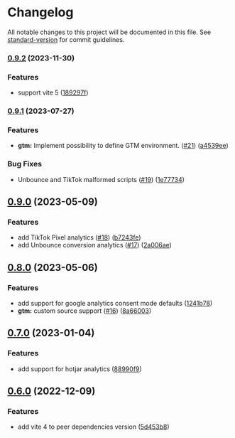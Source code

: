 # Changelog

All notable changes to this project will be documented in this file. See [standard-version](https://github.com/conventional-changelog/standard-version) for commit guidelines.

### [0.9.2](https://github.com/stafyniaksacha/vite-plugin-radar/compare/v0.9.1...v0.9.2) (2023-11-30)


### Features

* support vite 5 ([189297f](https://github.com/stafyniaksacha/vite-plugin-radar/commit/189297fdfbeadca9b0e3faf59a2d86ad26367528))

### [0.9.1](https://github.com/stafyniaksacha/vite-plugin-radar/compare/v0.9.0...v0.9.1) (2023-07-27)


### Features

* **gtm:** Implement possibility to define GTM environment. ([#21](https://github.com/stafyniaksacha/vite-plugin-radar/issues/21)) ([a4539ee](https://github.com/stafyniaksacha/vite-plugin-radar/commit/a4539ee27e1c30efac7ffca7dfde1c1da846d9f0))


### Bug Fixes

* Unbounce and TikTok malformed scripts ([#19](https://github.com/stafyniaksacha/vite-plugin-radar/issues/19)) ([1e77734](https://github.com/stafyniaksacha/vite-plugin-radar/commit/1e77734cc7055d2bbc8b344b151ba7f6ac55bb3a))

## [0.9.0](https://github.com/stafyniaksacha/vite-plugin-radar/compare/v0.8.0...v0.9.0) (2023-05-09)


### Features

* add TikTok Pixel analytics ([#18](https://github.com/stafyniaksacha/vite-plugin-radar/issues/18)) ([b7243fe](https://github.com/stafyniaksacha/vite-plugin-radar/commit/b7243fef455f95b3377b811342623ba9f07da481))
* add Unbounce conversion analytics ([#17](https://github.com/stafyniaksacha/vite-plugin-radar/issues/17)) ([2a006ae](https://github.com/stafyniaksacha/vite-plugin-radar/commit/2a006ae87baab7a7403692ead6fc893d4384e15a))

## [0.8.0](https://github.com/stafyniaksacha/vite-plugin-radar/compare/v0.7.0...v0.8.0) (2023-05-06)


### Features

* add support for google analytics consent mode defaults ([1241b78](https://github.com/stafyniaksacha/vite-plugin-radar/commit/1241b789eb77fa90961c65babdea6f614fc10e75))
* **gtm:** custom source support ([#16](https://github.com/stafyniaksacha/vite-plugin-radar/issues/16)) ([8a66003](https://github.com/stafyniaksacha/vite-plugin-radar/commit/8a6600328cc6e0a9b3a8f4d231ba4d4daba5fbc5))

## [0.7.0](https://github.com/stafyniaksacha/vite-plugin-radar/compare/v0.6.0...v0.7.0) (2023-01-04)


### Features

* add support for hotjar analytics ([88990f9](https://github.com/stafyniaksacha/vite-plugin-radar/commit/88990f9862ed49a3743ef546a43eb54a7b06c55a))

## [0.6.0](https://github.com/stafyniaksacha/vite-plugin-radar/compare/v0.5.0...v0.6.0) (2022-12-09)


### Features

* add vite 4 to peer dependencies version ([5d453b8](https://github.com/stafyniaksacha/vite-plugin-radar/commit/5d453b869433ccc3a98a7a73b44e858904652186))
